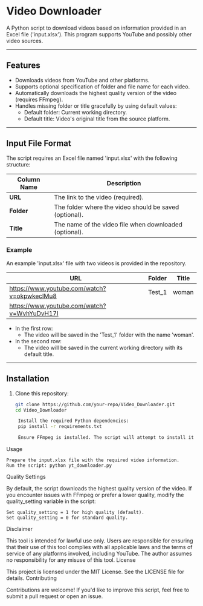 # Video Downloader

A Python script to download videos based on information provided in an Excel file ('input.xlsx'). This program supports YouTube and possibly other video sources.

---

## Features
- Downloads videos from YouTube and other platforms.
- Supports optional specification of folder and file name for each video.
- Automatically downloads the highest quality version of the video (requires FFmpeg).
- Handles missing folder or title gracefully by using default values:
  - Default folder: Current working directory.
  - Default title: Video's original title from the source platform.

---

## Input File Format
The script requires an Excel file named 'input.xlsx' with the following structure:

| Column Name | Description                                                                 |
|-------------|-----------------------------------------------------------------------------|
| **URL**     | The link to the video (required).                                           |
| **Folder**  | The folder where the video should be saved (optional).                     |
| **Title**   | The name of the video file when downloaded (optional).                     |

### Example
An example 'input.xlsx' file with two videos is provided in the repository.

| URL                                          | Folder         | Title         |
|----------------------------------------------|----------------|---------------| 
| https://www.youtube.com/watch?v=okpwkeclMu8  | Test_1         | woman         |
| https://www.youtube.com/watch?v=WvhYuDvH17I  |                |               |

- In the first row:
  - The video will be saved in the 'Test_1' folder with the name 'woman'.
- In the second row:
  - The video will be saved in the current working directory with its default title.

---

## Installation
1. Clone this repository:
   ```bash
   git clone https://github.com/your-repo/Video_Downloader.git
   cd Video_Downloader

    Install the required Python dependencies:
    pip install -r requirements.txt

    Ensure FFmpeg is installed. The script will attempt to install it automatically if not already available.

Usage

    Prepare the input.xlsx file with the required video information.
    Run the script: python yt_downloader.py

Quality Settings

By default, the script downloads the highest quality version of the video. If you encounter issues with FFmpeg or prefer a lower quality, modify the quality_setting variable in the script:

    Set quality_setting = 1 for high quality (default).
    Set quality_setting = 0 for standard quality.

Disclaimer

This tool is intended for lawful use only. Users are responsible for ensuring that their use of this tool complies with all applicable laws and the terms of service of any platforms involved, including YouTube. The author assumes no responsibility for any misuse of this tool.
License

This project is licensed under the MIT License. See the LICENSE file for details.
Contributing

Contributions are welcome! If you'd like to improve this script, feel free to submit a pull request or open an issue.